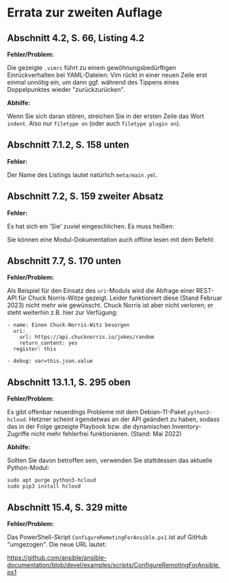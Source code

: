 # Errata zur zweiten Auflage

## Abschnitt 4.2, S. 66, Listing 4.2

**Fehler/Problem:**

Die gezeigte `.vimrc` führt zu einem gewöhnungsbedürftigen Einrückverhalten
bei YAML-Dateien:
Vim rückt in einer neuen Zeile erst einmal unnötig ein, um dann ggf. 
während des Tippens eines Doppelpunktes wieder "zurückzurücken".

**Abhilfe:** 

Wenn Sie sich daran stören, streichen Sie in der ersten Zeile das Wort
`indent`. Also nur `filetype on` (oder auch `filetype plugin on`).


## Abschnitt 7.1.2, S. 158 unten

**Fehler:**

Der Name des Listings lautet natürlich `meta/main.yml`.


## Abschnitt 7.2, S. 159 zweiter Absatz

**Fehler:**

Es hat sich ein 'Sie' zuviel eingeschlichen. Es muss heißen:

Sie können eine Modul-Dokumentation auch offline lesen mit dem Befehl:


## Abschnitt 7.7, S. 170 unten

**Fehler/Problem:**

Als Beispiel für den Einsatz des `uri`-Moduls wird die Abfrage einer REST-API
für Chuck Norris-Witze gezeigt. Leider funktioniert diese (Stand Februar 2023)
nicht mehr wie gewünscht. Chuck Norris ist aber nicht verloren;
er steht weiterhin z.B. hier zur Verfügung:

```
- name: Einen Chuck-Norris-Witz besorgen
  uri:
    url: https://api.chucknorris.io/jokes/random
    return_content: yes
  register: this

- debug: var=this.json.value
```

## Abschnitt 13.1.1, S. 295 oben

**Fehler/Problem:**

Es gibt offenbar neuerdings Probleme mit dem Debian-11-Paket `python3-hcloud`.
Hetzner scheint irgendetwas an der API geändert zu haben, sodass das 
in der Folge gezeigte Playbook bzw. die dynamischen Inventory-Zugriffe
nicht mehr fehlerfrei funktionieren. (Stand: Mai 2022)

**Abhilfe:** 

Sollten Sie davon betroffen sein, verwenden Sie stattdessen das aktuelle
Python-Modul:

```
sudo apt purge python3-hcloud
sudo pip3 install hcloud
```

## Abschnitt 15.4, S. 329 mitte

**Fehler/Problem:**

Das PowerShell-Skript `ConfigureRemotingForAnsible.ps1` ist auf GitHub
"umgezogen". Die neue URL lautet:

https://github.com/ansible/ansible-documentation/blob/devel/examples/scripts/ConfigureRemotingForAnsible.ps1
